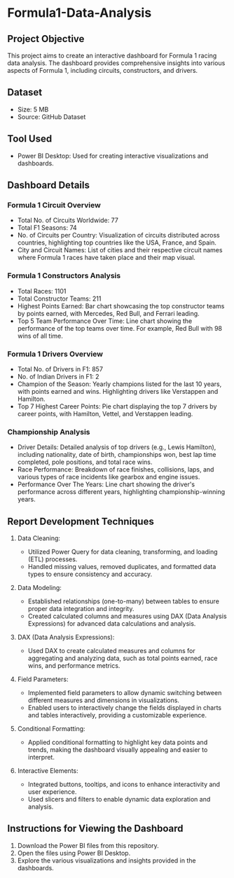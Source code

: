 # Formula1-Data-Analysis

## Project Objective
This project aims to create an interactive dashboard for Formula 1 racing data analysis. The dashboard provides comprehensive insights into various aspects of Formula 1, including circuits, constructors, and drivers.

## Dataset
- Size: 5 MB
- Source: GitHub Dataset

## Tool Used
- Power BI Desktop: Used for creating interactive visualizations and dashboards.

## Dashboard Details

### Formula 1 Circuit Overview
- Total No. of Circuits Worldwide: 77
- Total F1 Seasons: 74
- No. of Circuits per Country: Visualization of circuits distributed across countries, highlighting top countries like the USA, France, and Spain.
- City and Circuit Names: List of cities and their respective circuit names where Formula 1 races have taken place and their map visual.

### Formula 1 Constructors Analysis
- Total Races: 1101
- Total Constructor Teams: 211
- Highest Points Earned: Bar chart showcasing the top constructor teams by points earned, with Mercedes, Red Bull, and Ferrari leading.
- Top 5 Team Performance Over Time: Line chart showing the performance of the top teams over time. For example, Red Bull with 98 wins of all time.

### Formula 1 Drivers Overview
- Total No. of Drivers in F1: 857
- No. of Indian Drivers in F1: 2
- Champion of the Season: Yearly champions listed for the last 10 years, with points earned and wins. Highlighting drivers like Verstappen and Hamilton.
- Top 7 Highest Career Points: Pie chart displaying the top 7 drivers by career points, with Hamilton, Vettel, and Verstappen leading.

### Championship Analysis
- Driver Details: Detailed analysis of top drivers (e.g., Lewis Hamilton), including nationality, date of birth, championships won, best lap time completed, pole positions, and total race wins.
- Race Performance: Breakdown of race finishes, collisions, laps, and various types of race incidents like gearbox and engine issues.
- Performance Over The Years: Line chart showing the driver's performance across different years, highlighting championship-winning years.

## Report Development Techniques

1. Data Cleaning:
   - Utilized Power Query for data cleaning, transforming, and loading (ETL) processes.
   - Handled missing values, removed duplicates, and formatted data types to ensure consistency and accuracy.

2. Data Modeling:
   - Established relationships (one-to-many) between tables to ensure proper data integration and integrity.
   - Created calculated columns and measures using DAX (Data Analysis Expressions) for advanced data calculations and analysis.

3. DAX (Data Analysis Expressions):
   - Used DAX to create calculated measures and columns for aggregating and analyzing data, such as total points earned, race wins, and performance metrics.

4. Field Parameters:
   - Implemented field parameters to allow dynamic switching between different measures and dimensions in visualizations.
   - Enabled users to interactively change the fields displayed in charts and tables interactively, providing a customizable experience.

5. Conditional Formatting:
   - Applied conditional formatting to highlight key data points and trends, making the dashboard visually appealing and easier to interpret.

6. Interactive Elements:
   - Integrated buttons, tooltips, and icons to enhance interactivity and user experience.
   - Used slicers and filters to enable dynamic data exploration and analysis.

## Instructions for Viewing the Dashboard
1. Download the Power BI files from this repository.
2. Open the files using Power BI Desktop.
3. Explore the various visualizations and insights provided in the dashboards.


